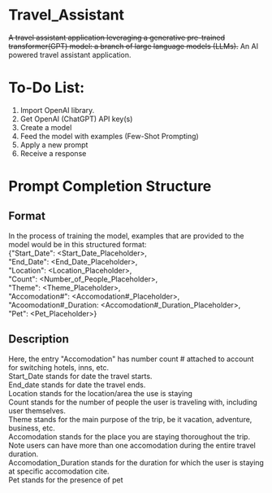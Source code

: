 # Travel_Assistant
~~A travel assistant application leveraging a generative pre-trained transformer(GPT) model: a branch of large language models (LLMs).~~
An AI powered travel assistant application.

# To-Do List:
  1. Import OpenAI library.
  2. Get OpenAI (ChatGPT) API key(s)
  3. Create a model
  4. Feed the model with examples (Few-Shot Prompting)
  5. Apply a new prompt
  6. Receive a response

# Prompt Completion Structure
  ## Format
  In the process of training the model, examples that are provided to the model would be in this structured format:\
    {"Start_Date": <Start_Date_Placeholder>,\
    "End_Date": <End_Date_Placeholder>,\
    "Location": <Location_Placeholder>,\
    "Count": <Number_of_People_Placeholder>,\
    "Theme": <Theme_Placeholder>,\
    "Accomodation#": <Accomodation#_Placeholder>,\
    "Acoomodation#_Duration: <Accomodation#_Duration_Placeholder>,\
    "Pet": <Pet_Placeholder>}
    
  ## Description
  Here, the entry "Accomodation" has number count # attached to account for switching hotels, inns, etc.\
  Start_Date stands for date the travel starts.\
  End_date stands for date the travel ends.\
  Location stands for the location/area the use is staying\
  Count stands for the number of people the user is traveling with, including user themselves.\
  Theme stands for the main purpose of the trip, be it vacation, adventure, business, etc.\
  Accomodation stands for the place you are staying thoroughout the trip. Note users can have more than one accomodation during the entire travel duration.\
  Accomodation_Duration stands for the duration for which the user is staying at specific accomodation cite.\
  Pet stands for the presence of pet

